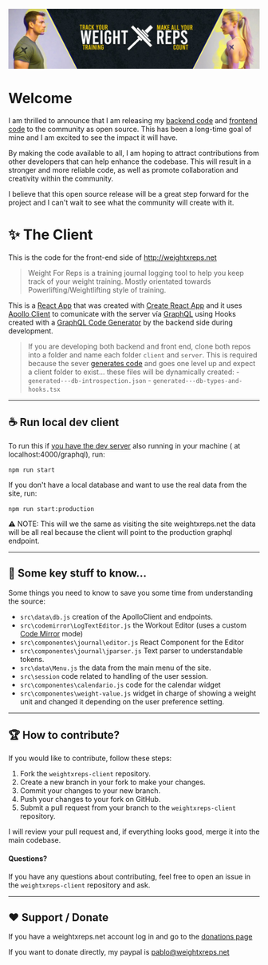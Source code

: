 ![Logo](public/session-banner.jpg)

# Welcome
I am thrilled to announce that I am releasing my [backend code](https://github.com/bandinopla/weightxreps-server) and [frontend code](https://github.com/bandinopla/weightxreps-client) to the community as open source. This has been a long-time goal of mine and I am excited to see the impact it will have. 

By making the code available to all, I am hoping to attract contributions from other developers that can help enhance the codebase. This will result in a stronger and more reliable code, as well as promote collaboration and creativity within the community. 

I believe that this open source release will be a great step forward for the project and I can't wait to see what the community will create with it.


# :sparkles: The Client
This is the code for the front-end side of http://weightxreps.net 

> Weight For Reps is a training journal logging tool to help you keep track of your weight training. Mostly orientated towards Powerlifting/Weightlifting style of training.

This is a [React App](https://reactjs.org/) that was created with [Create React App](https://create-react-app.dev/) and it uses [Apollo Client](https://www.apollographql.com/docs/react/) to comunicate with the server vía [GraphQL](https://graphql.org/) using Hooks created with a [GraphQL Code Generator](https://www.npmjs.com/package/@graphql-codegen/cli) by the backend side during development.

> If you are developing both backend and front end, clone both repos into a folder and name each folder `client` and `server`. This is required because the sever [generates code](https://the-guild.dev/graphql/codegen) and goes one level up and expect a client folder to exist... these files will be dynamically created:
    - `generated---db-introspection.json`
    - `generated---db-types-and-hooks.tsx`

---

## :coffee: Run local dev client
To run this if [you have the dev server](https://github.com/bandinopla/weightxreps-server) also running in your machine ( at localhost:4000/graphql), run:

```
npm run start
```
If you don't have a local database and want to use the real data from the site, run:

```
npm run start:production
```
:warning: NOTE: This will we the same as visiting the site weightxreps.net the data will be all real because the client will point to the production graphql endpoint.


---
## :eyes: Some key stuff to know...
Some things you need to know to save you some time from understanding the source:
- `src\data\db.js` creation of the ApolloClient and endpoints.
- `src\codemirror\LogTextEditor.js` the Workout Editor (uses a custom [Code Mirror](https://codemirror.net/) mode)
- `src\componentes\journal\editor.js` React Component for the Editor
- `src\componentes\journal\jparser.js` Text parser to understandable tokens.
- `src\data\Menu.js` the data from the main menu of the site. 
- `src\session` code related to handling of the user session.
- `src\componentes\calendario.js` code for the calendar widget
- `src\componentes\weight-value.js` widget in charge of showing a weight unit and changed it depending on the user preference setting.
  

---

## :trophy: How to contribute?
If you would like to contribute, follow these steps:

1. Fork the `weightxreps-client` repository.
2. Create a new branch in your fork to make your changes.
3. Commit your changes to your new branch.
4. Push your changes to your fork on GitHub.
5. Submit a pull request from your branch to the `weightxreps-client` repository.

I will review your pull request and, if everything looks good, merge it into the main codebase.

#### Questions?

If you have any questions about contributing, feel free to open an issue in the `weightxreps-client` repository and ask.

---

## :hearts: Support / Donate
If you have a weightxreps.net account log in and go to the [donations page](https://weightxreps.net/donate)

If you want to donate directly, my paypal is pablo@weightxreps.net


